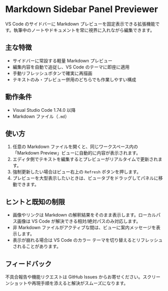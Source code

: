 # Markdown Sidebar Panel Previewer

VS Code のサイドバーに Markdown プレビューを固定表示できる拡張機能です。執筆中のノートやドキュメントを常に視界に入れながら編集できます。

## 主な特徴
- サイドバーに常設する軽量 Markdown プレビュー
- 編集内容を自動で追従し、VS Code のテーマに即座に適用
- 手動リフレッシュボタンで確実に再描画
- テキストのみ・プレビュー併用のどちらでも作業しやすい構成

## 動作条件
- Visual Studio Code 1.74.0 以降
- Markdown ファイル（`.md`）

## 使い方
1. 任意の Markdown ファイルを開くと、同じワークスペース内の「Markdown Preview」ビューに自動的に内容が表示されます。
2. エディタ側でテキストを編集するとプレビューがリアルタイムで更新されます。
3. 強制更新したい場合はビュー右上の `Refresh` ボタンを押します。
4. プレビューを大型表示したいときは、ビュータブをドラッグしてパネルに移動できます。

## ヒントと既知の制限
- 画像やリンクは Markdown の解釈結果をそのまま表示します。ローカルパス画像は VS Code が解決できる相対/絶対パスのみ対応します。
- 非 Markdown ファイルがアクティブな間は、ビューに案内メッセージを表示します。
- 表示が崩れる場合は VS Code のカラー テーマを切り替えるとリフレッシュされることがあります。

## フィードバック
不具合報告や機能リクエストは GitHub Issues からお寄せください。スクリーンショットや再現手順を添えると解決がスムーズになります。
